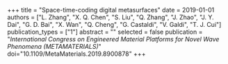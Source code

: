 +++
title = "Space-time-coding digital metasurfaces"
date = 2019-01-01
authors = ["L. Zhang", "X. Q. Chen", "S. Liu", "Q. Zhang", "J. Zhao", "J. Y. Dai", "G. D. Bai", "X. Wan", "Q. Cheng", "G. Castaldi", "V. Galdi", "T. J. Cui"]
publication_types = ["1"]
abstract = ""
selected = false
publication = "*International Congress on Engineered Material Platforms for Novel Wave Phenomena (METAMATERIALS)*"
doi="10.1109/MetaMaterials.2019.8900878"
+++
